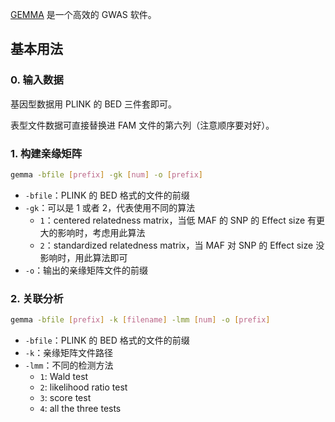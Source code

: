 [GEMMA](https://github.com/genetics-statistics/GEMMA) 是一个高效的 GWAS 软件。

## 基本用法
### 0. 输入数据

基因型数据用 PLINK 的 BED 三件套即可。

表型文件数据可直接替换进 FAM 文件的第六列（注意顺序要对好）。

### 1. 构建亲缘矩阵
```bash
gemma -bfile [prefix] -gk [num] -o [prefix]
```

- `-bfile`：PLINK 的 BED 格式的文件的前缀
- `-gk`：可以是 1 或者 2，代表使用不同的算法
    - `1`：centered relatedness matrix，当低 MAF 的 SNP 的 Effect size 有更大的影响时，考虑用此算法
    - `2`：standardized relatedness matrix，当 MAF 对 SNP 的 Effect size 没影响时，用此算法即可
- `-o`：输出的亲缘矩阵文件的前缀

### 2. 关联分析
```bash
gemma -bfile [prefix] -k [filename] -lmm [num] -o [prefix]
```

- `-bfile`：PLINK 的 BED 格式的文件的前缀
- `-k`：亲缘矩阵文件路径
- `-lmm`：不同的检测方法
    - `1`: Wald test
    - `2`:  likelihood ratio test
    - `3`:  score test
    - `4`:  all the three tests